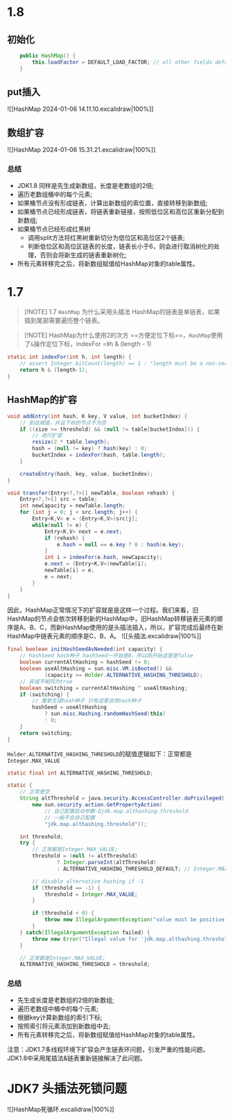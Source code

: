 # 1.8
## 初始化

```java
    public HashMap() {
        this.loadFactor = DEFAULT_LOAD_FACTOR; // all other fields defaulted
    }
```

## put插入
![[HashMap 2024-01-06 14.11.10.excalidraw|100%]]

## 数组扩容
![[HashMap 2024-01-06 15.31.21.excalidraw|100%]]
### 总结
- JDK1.8 同样是先生成新数组，长度是老数组的2倍;
- 遍历老数组桶中的每个元素;
- 如果桶节点没有形成链表，计算出新数组的索位置，直接转移到新数组;
- 如果桶节点已经形成链表，将链表重新链接，按照低位区和高位区重新分配到新数组;
- 如果桶节点已经形成红黑树
	- 调用split方法将红黑树重新切分为低位区和高位区2个链表;
	- 判断低位区和高位区链表的长度，链表长小于6，则会进行取消树化的处理，否则会将新生成的链表重新树化;
- 所有元素转移完之后，将新数组赋值给HashMap对象的table属性。

# 1.7

> [!NOTE] 1.7 `HashMap` 为什么采用头插法
> HashMap的链表是单链表，如果插到尾部需要遍历整个链表。

> [!NOTE] HashMap为什么使用2的次方
> ==方便定位下标==，`HashMap`使用了`&`操作定位下标，indexFor =》h & (length - 1)
```java
static int indexFor(int h, int length) {
	// assert Integer.bitCount(length) == 1 : "length must be a non-zero power of 2";
	return h & (length-1);
}

```

## HashMap的扩容
```java
void addEntry(int hash, K key, V value, int bucketIndex) {
	// 到达阈值，并且下标的节点不为空
	if ((size >= threshold) && (null != table[bucketIndex])) {
		// 进行扩容
		resize(2 * table.length);
		hash = (null != key) ? hash(key) : 0;
		bucketIndex = indexFor(hash, table.length);
	}

	createEntry(hash, key, value, bucketIndex);
}
```

```java
void transfer(Entry<?,?>[] newTable, boolean rehash) {
	Entry<?,?>[] src = table;
	int newCapacity = newTable.length;
	for (int j = 0; j < src.length; j++) {
		Entry<K,V> e = (Entry<K,V>)src[j];
		while(null != e) {
			Entry<K,V> next = e.next;
			if (rehash) {
				e.hash = null == e.key ? 0 : hash(e.key);
			}
			int i = indexFor(e.hash, newCapacity);
			e.next = (Entry<K,V>)newTable[i];
			newTable[i] = e;
			e = next;
		}
	}
}

```
因此，HashMap正常情况下的扩容就是是这样一个过程。我们来看，旧HashMap的节点会依次转移到新的HashMap中，旧HashMap转移链表元素的顺序是A、B、C，而新HashMap使用的是头插法插入，所以，扩容完成后最终在新HashMap中链表元素的顺序是C、B、A。
![[头插法.excalidraw|100%]]

```java
final boolean initHashSeedAsNeeded(int capacity) {
	// hashSeed hash种子 hashSeed一开始是0，所以刚开始这里是false
	boolean currentAltHashing = hashSeed != 0;
	boolean useAltHashing = sun.misc.VM.isBooted() &&
			(capacity >= Holder.ALTERNATIVE_HASHING_THRESHOLD);
	// 异或不相同为true
	boolean switching = currentAltHashing ^ useAltHashing;
	if (switching) {
		// 重新生成hash种子 只有这里会改hash种子
		hashSeed = useAltHashing
			? sun.misc.Hashing.randomHashSeed(this)
			: 0;
	}
	return switching;
}

```

`Holder.ALTERNATIVE_HASHING_THRESHOLD`的赋值逻辑如下：正常都是`Integer.MAX_VALUE`
```java
static final int ALTERNATIVE_HASHING_THRESHOLD;

static {
	// 正常是空
	String altThreshold = java.security.AccessController.doPrivileged(
		new sun.security.action.GetPropertyAction(
			// 自己配置启动参数-Djdk.map.althashing.threshold
			// 一般不会自己配置
			"jdk.map.althashing.threshold"));

	int threshold;
	try {
		// 正常都是Integer.MAX_VALUE;
		threshold = (null != altThreshold)
				? Integer.parseInt(altThreshold)
				: ALTERNATIVE_HASHING_THRESHOLD_DEFAULT; // Integer.MAX_VALUE;

		// disable alternative hashing if -1
		if (threshold == -1) {
			threshold = Integer.MAX_VALUE;
		}

		if (threshold < 0) {
			throw new IllegalArgumentException("value must be positive integer.");
		}
	} catch(IllegalArgumentException failed) {
		throw new Error("Illegal value for 'jdk.map.althashing.threshold'", failed);
	}

	// 正常都是Integer.MAX_VALUE;
	ALTERNATIVE_HASHING_THRESHOLD = threshold;
```
### 总结
- 先生成长度是老数组的2倍的新数组;
- 遍历老数组中桶中的每个元素;
- 根据key计算新数组的索引下标;
- 按照索引将元素添加到新数组中去;
- 所有元素转移完之后，将新数组赋值给HashMap对象的table属性。

注意：JDK1.7多线程环境下扩容会产生链表环问题，引发严重的性能问题。JDK1.8中采用尾插法&链表重新链接解决了此问题。
# JDK7 头插法死锁问题
![[HashMap死循环.excalidraw|100%]]